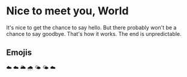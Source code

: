 # Nice to meet you, World

It's nice to get the chance to say hello. But there probably won't be a chance to say goodbye. That's how it works. The end is unpredictable.

## Emojis

:cloud: :cloud: :sun_behind_large_cloud: :cloud_with_rain: :sun_behind_small_cloud: :sun_behind_small_cloud: :cloud:
